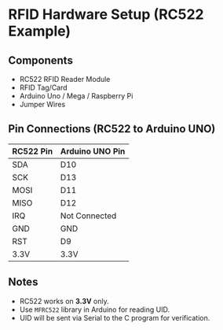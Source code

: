 # RFID Hardware Setup (RC522 Example)

## Components
- RC522 RFID Reader Module
- RFID Tag/Card
- Arduino Uno / Mega / Raspberry Pi
- Jumper Wires

## Pin Connections (RC522 to Arduino UNO)
| RC522 Pin | Arduino UNO Pin |
|-----------|-----------------|
| SDA       | D10             |
| SCK       | D13             |
| MOSI      | D11             |
| MISO      | D12             |
| IRQ       | Not Connected   |
| GND       | GND             |
| RST       | D9              |
| 3.3V      | 3.3V            |

## Notes
- RC522 works on **3.3V** only.
- Use `MFRC522` library in Arduino for reading UID.
- UID will be sent via Serial to the C program for verification.
